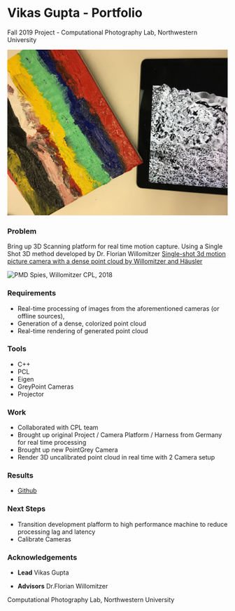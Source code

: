# Vikas Gupta - Portfolio
Fall 2019 Project - Computational Photography Lab, Northwestern University

![Painting](w19.jpg)

### Problem

Bring up 3D Scanning platform for real time motion capture. Using a Single Shot 3D method developed by Dr. Florian Willomitzer [Single-shot 3d motion picture camera with a dense point cloud by Willomitzer and Häusler](https://www.osapublishing.org/oe/abstract.cfm?uri=oe-25-19-23451)

![PMD](https://spieswl.github.io/assets/images/projects/webrtc-perception/pmd_slide_1.png) Spies, Willomitzer CPL, 2018

### Requirements
* Real-time processing of images from the aforementioned cameras (or offline sources),
* Generation of a dense, colorized point cloud
* Real-time rendering of generated point cloud 

### Tools
* C++
* PCL
* Eigen
* GreyPoint Cameras
* Projector

### Work
* Collaborated with CPL team
* Brought up original Project / Camera Platform / Harness from Germany for real time processing
* Brought up new PointGrey Camera
* Render 3D uncalibrated point cloud in real time with 2 Camera setup

### Results
* [Github](https://github.com/vnmr/orthrus)

### Next Steps
* Transition development plafform to high performance machine to reduce processing lag and latency
* Calibrate Cameras 

### Acknowledgements
* **Lead** Vikas Gupta

* **Advisors** Dr.Florian Willomitzer

Computational Photography Lab, Northwestern University

